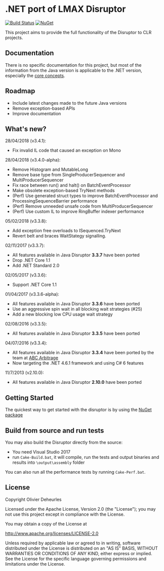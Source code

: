 # .NET port of LMAX Disruptor

[![Build Status](https://dev.azure.com/Disruptor-net/Disruptor-net/_apis/build/status/Default?branchName=master)](https://dev.azure.com/Disruptor-net/Disruptor-net/_build/latest?definitionId=1&branchName=master)
[![NuGet](https://buildstats.info/nuget/Disruptor)](http://www.nuget.org/packages/Disruptor/)

This project aims to provide the full functionality of the Disruptor to CLR projects.

## Documentation

There is no specific documentation for this project, but most of the information from the Java version is applicable to the .NET version, especially the [core concepts](https://github.com/LMAX-Exchange/disruptor/wiki/Introduction).

## Roadmap

* Include latest changes made to the future Java versions
* Remove exception-based APIs
* Improve documentation

## What's new?

28/04/2018 (v3.4.1):

* Fix invalid IL code that caused an exception on Mono

28/04/2018 (v3.4.0-alpha):

* Remove Histogram and MutableLong
* Remove base type from SingleProducerSequencer and MultiProducerSequencer
* Fix race between run() and halt() on BatchEventProcessor
* Make obsolete exception-based TryNext methods
* (Perf) Use generated struct types to improve BatchEventProcessor and ProcessingSequenceBarrier performance
* (Perf) Remove unneeded unsafe code from MultiProducerSequencer
* (Perf) Use custom IL to improve RingBuffer indexer performance

05/02/2018 (v3.3.8):

* Add exception free overloads to ISequenced.TryNext
* Revert belt and braces WaitStategy signalling.

02/11/2017 (v3.3.7):

* All features available in Java Disruptor **3.3.7** have been ported
* Drop .NET Core 1.1
* Add .NET Standard 2.0

02/05/2017 (v3.3.6):

* Support .NET Core 1.1

01/04/2017 (v3.3.6-alpha):

* All features available in Java Disruptor **3.3.6** have been ported
* Use an aggressive spin wait in all blocking wait strategies (#25)
* Add a new blocking low CPU usage wait strategy

02/08/2016 (v3.3.5):

* All features available in Java Disruptor **3.3.5** have been ported

04/07/2016 (v3.3.4):

* All features available in Java Disruptor **3.3.4** have been ported by the team at [ABC Arbitrage](http://abc-arbitrage.com) 
* Now targeting the .NET 4.6.1 framework and using C# 6 features

11/7/2013 (v2.10.0):

* All features available in Java Disruptor **2.10.0** have been ported 

## Getting Started

The quickest way to get started with the disruptor is by using the [NuGet package]

## Build from source and run tests

You may also build the Disruptor directly from the source:
* You need Visual Studio 2017
* run `Cake-Build.bat`, it will compile, run the tests and output binaries and results into `\output\assembly` folder

You can also run all the performance tests by running `Cake-Perf.bat`.

[NuGet package]: http://nuget.org/packages/Disruptor

## License

Copyright Olivier Deheurles

Licensed under the Apache License, Version 2.0 (the "License"); you may not use this project except in compliance with the License.

You may obtain a copy of the License at

http://www.apache.org/licenses/LICENSE-2.0

Unless required by applicable law or agreed to in writing, software
distributed under the License is distributed on an "AS IS" BASIS,
WITHOUT WARRANTIES OR CONDITIONS OF ANY KIND, either express or implied.
See the License for the specific language governing permissions and
limitations under the License.
